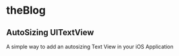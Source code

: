 # theBlog


## AutoSizing UITextView
A simple way to add an autosizing Text View in your iOS Application
